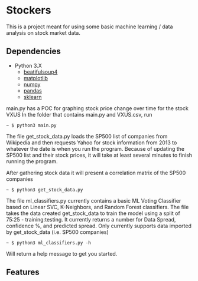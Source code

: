 # Stockers

This is a project meant for using some basic machine learning / data analysis on stock market data. 

## Dependencies
 - Python 3.X
   - [beatifulsoup4](https://pypi.org/project/beautifulsoup4/)
   - [matplotlib](https://pypi.org/project/matplotlib/)
   - [numpy](https://pypi.org/project/numpy/)
   - [pandas](https://pandas.pydata.org/)
   - [sklearn](https://scikit-learn.org/stable/install.html)


main.py has a POC for graphing stock price change over time for the stock VXUS
In the folder that contains main.py and VXUS.csv, run

```
~ $ python3 main.py
```

The file get_stock_data.py loads the SP500 list of companies from Wikipedia and then requests Yahoo for stock information
from 2013 to whatever the date is when you run the program. Because of updating the SP500 list and their
stock prices, it will take at least several minutes to finish running the program.

After gathering stock data it will present a correlation matrix of the SP500 companies

```
~ $ python3 get_stock_data.py
```

The file ml_classifiers.py currently contains a basic ML Voting Classifier based on Linear SVC, K-Neighbors, and
Random Forest classifiers. The file takes the data created get_stock_data to train the model using a split of
75:25 - training:testing. It currently returns a number for Data Spread, confidence %, and predicted spread.
Only currently supports data imported by get_stock_data (i.e. SP500 companies)

```
~ $ python3 ml_classifiers.py -h
```
Will return a help message to get you started. 


## Features
